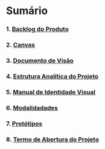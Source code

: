   # Sumário

  
  ### 1. [Backlog do Produto](produto/requisitos.md)
  ### 2. [Canvas](produto/canvas.md)
  ### 3. [Documento de Visão](produto/DocVisao.md)
  ### 4. [Estrutura Analítica do Projeto](produto/EAP.md)
  ### 5. [Manual de Identidade Visual](produto/manualDeIdentidadeVisual.md)
  ### 6. [Modalidadades](/produto/modalidades.md)
  ### 7. [Protótipos](/produto/prototipo.md)
  ### 8. [Termo de Abertura do Projeto](produto/TAP.md)